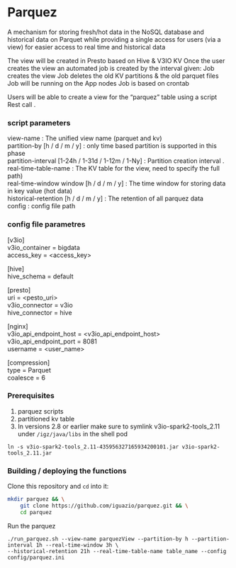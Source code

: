 # Parquez

A mechanism for storing fresh/hot data in the NoSQL database
and historical data on Parquet while providing a single access for users (via a view) for easier access to real time and historical data

The view will be created in Presto based on Hive & V3IO KV
Once the user creates the view an automated job is created by the interval given:
Job creates the view
Job deletes the old KV partitions & the old parquet files
Job will be running on the App nodes
Job is based on crontab

Users will be able to create a view for the “parquez” table using a script Rest call . <br />
### script parameters
view-name : The unified view name (parquet and kv)  <br />
partition-by [h / d / m / y] : only time based partition is supported in this phase  <br />
partition-interval [1-24h / 1-31d / 1-12m / 1-Ny] : Partition creation interval .  <br />
real-time-table-name : The KV table for the view, need to specify the full path)  <br />
real-time-window window [h / d / m / y] : The time window for storing data in key value (hot data) <br />
historical-retention [h / d / m / y] : The retention of all parquez data  <br />
config : config file path   <br />

### config file parametres
[v3io] <br />
v3io_container = bigdata <br />
access_key = <access_key> <br />

[hive] <br />
hive_schema = default <br />

[presto] <br />
uri = <pesto_uri> <br />
v3io_connector = v3io <br />
hive_connector = hive <br />


[nginx] <br />
v3io_api_endpoint_host = <v3io_api_endpoint_host> <br />
v3io_api_endpoint_port = 8081 <br />
username = <user_name> <br />

[compression] <br />
type = Parquet  <br />
coalesce = 6 <br />

### Prerequisites
1. parquez scripts
2. partitioned kv table 
3. In versions 2.8 or earlier make sure to symlink v3io-spark2-tools_2.11 under `/igz/java/libs` in the shell pod
```
ln -s v3io-spark2-tools_2.11-435956327165934200101.jar v3io-spark2-tools_2.11.jar
```

### Building / deploying the functions

Clone this repository and `cd` into it:
```sh
mkdir parquez && \
    git clone https://github.com/iguazio/parquez.git && \
    cd parquez
```

Run the parquez
```
./run_parquez.sh --view-name parquezView --partition-by h --partition-interval 1h --real-time-window 3h \
--historical-retention 21h --real-time-table-name table_name --config config/parquez.ini
```
